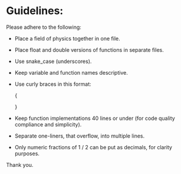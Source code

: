 # Guidelines:

Please adhere to the following:

* Place a field of physics together in one file.

* Place float and double versions of functions in separate files.

* Use snake_case (underscores).

* Keep variable and function names descriptive.

* Use curly braces in this format:

    {

    }

* Keep function implementations 40 lines or under (for code quality compliance and simplicity).

* Separate one-liners, that overflow, into multiple lines.

* Only numeric fractions of 1 / 2 can be put as decimals, for clarity purposes.

Thank you.
